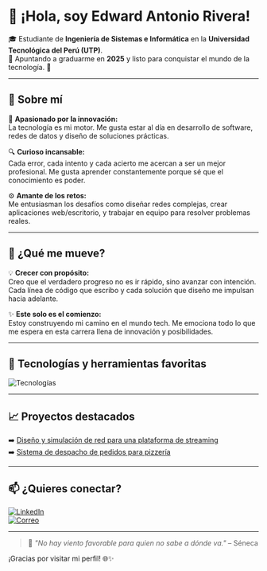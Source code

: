 # 👋 ¡Hola, soy Edward Antonio Rivera!


🎓 Estudiante de **Ingeniería de Sistemas e Informática** en la **Universidad Tecnológica del Perú (UTP)**.  
🎯 Apuntando a graduarme en **2025** y listo para conquistar el mundo de la tecnología. 🚀

---

## 🌟 Sobre mí

🧠 **Apasionado por la innovación:**  
La tecnología es mi motor. Me gusta estar al día en desarrollo de software, redes de datos y diseño de soluciones prácticas.

🔍 **Curioso incansable:**  
Cada error, cada intento y cada acierto me acercan a ser un mejor profesional. Me gusta aprender constantemente porque sé que el conocimiento es poder.

⚙️ **Amante de los retos:**  
Me entusiasman los desafíos como diseñar redes complejas, crear aplicaciones web/escritorio, y trabajar en equipo para resolver problemas reales.

---

## 🚀 ¿Qué me mueve?

💡 **Crecer con propósito:**  
Creo que el verdadero progreso no es ir rápido, sino avanzar con intención. Cada línea de código que escribo y cada solución que diseño me impulsan hacia adelante.

✨ **Este solo es el comienzo:**  
Estoy construyendo mi camino en el mundo tech. Me emociona todo lo que me espera en esta carrera llena de innovación y posibilidades.

---

## 🧰 Tecnologías y herramientas favoritas

![Tecnologías](https://skillicons.dev/icons?i=java,python,html,css,javascript,github,)

---

## 📈 Proyectos destacados

➡️ [Diseño y simulación de red para una plataforma de streaming](https://github.com/tu_usuario/proyecto-streaming)  
➡️ [Sistema de despacho de pedidos para pizzería](https://github.com/tu_usuario/proyecto-pizzeria)

---

## 📫 ¿Quieres conectar?

[![LinkedIn](https://img.shields.io/badge/LinkedIn-Edward%20Rivera-blue?style=for-the-badge&logo=linkedin)](https://www.linkedin.com/in/edward-antonio-rivera/)  
[![Correo](https://img.shields.io/badge/Gmail-edwardantonio227%40gmail.com-red?style=for-the-badge&logo=gmail)](mailto:edwardantonio227@gmail.com)

---

> 🧭 *"No hay viento favorable para quien no sabe a dónde va."* – Séneca

¡Gracias por visitar mi perfil! 🌐✨  
